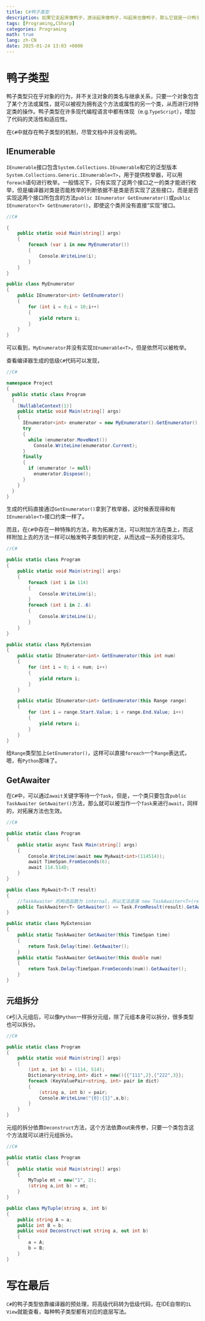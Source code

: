 ```yaml
---
title: C#鸭子类型
description: 如果它走起来像鸭子，游泳起来像鸭子，叫起来也像鸭子，那么它就是一只鸭子。
tags: [Programing,CSharp]
categories: Programing
math: true
lang: zh-CN
date: 2025-01-24 13:03 +0800
--- 
```


# 鸭子类型

鸭子类型只在乎对象的行为，并不关注对象的类名与继承关系，只要一个对象包含了某个方法或属性，就可以被视为拥有这个方法或属性的另一个类，从而进行对特定类的操作。鸭子类型在许多现代编程语言中都有体现（e.g.`TypeScript`），增加了代码的灵活性和适应性。

在`C#`中就存在鸭子类型的机制，尽管文档中并没有说明。

## IEnumerable

`IEnumerable`接口包含`System.Collections.IEnumerable`和它的泛型版本`System.Collections.Generic.IEnumerable<T>`，用于提供枚举器，可以用`foreach`语句进行枚举。一般情况下，只有实现了这两个接口之一的类才能进行枚举，但是编译器对类是否能枚举的判断依据不是类是否实现了这些接口，而是是否实现这两个接口所包含的方法`public IEnumerator GetEnumerator()`或`public IEnumerator<T> GetEnumerator()`，即使这个类并没有直接“实现”接口。

```csharp
//C#

{
    public static void Main(string[] args)
    {
        foreach (var i in new MyEnumerator())
        {
            Console.WriteLine(i);
        }
    }
}

public class MyEnumerator
{
    public IEnumerator<int> GetEnumerator()
    {
        for (int i = 0;i < 10;i++)
        {
            yield return i;
        }
    }
}
```

可以看到，`MyEnumerator`并没有实现`IEnumerable<T>`，但是依然可以被枚举。

查看编译器生成的低级`C#`代码可以发现，

```csharp
//C#

namespace Project
{
  public static class Program
  {
    [NullableContext(1)]
    public static void Main(string[] args)
    {
      IEnumerator<int> enumerator = new MyEnumerator().GetEnumerator();
      try
      {
        while (enumerator.MoveNext())
          Console.WriteLine(enumerator.Current);
      }
      finally
      {
        if (enumerator != null)
          enumerator.Dispose();
      }
    }
  }
}
```

生成的代码直接通过`GetEnumerator()`拿到了枚举器，这时候表现得和有`IEnumerable<T>`接口约束一样了。

而且，在`C#`中存在一种特殊的方法，称为拓展方法，可以附加方法在类上，而这样附加上去的方法一样可以触发鸭子类型的判定，从而达成一系列奇技淫巧。

```csharp
//C#

public static class Program
{
    public static void Main(string[] args)
    {
        foreach (int i in 114)
        {
            Console.WriteLine(i);
        }
        foreach (int i in 2..6)
        {
            Console.WriteLine(i);
        }
    }
}

public static class MyExtension
{
    public static IEnumerator<int> GetEnumerator(this int num)
    {
        for (int i = 0; i < num; i++)
        {
            yield return i;
        }
    }

    public static IEnumerator<int> GetEnumerator(this Range range)
    {
        for (int i = range.Start.Value; i < range.End.Value; i++)
        {
            yield return i;
        }
    }
}
```

给`Range`类型加上`GetEnumerator()`，这样可以直接`foreach`一个`Range`表达式，嗯，有`Python`那味了。

## GetAwaiter

在`C#`中，可以通过`await`关键字等待一个`Task`，但是，一个类只要包含`public TaskAwaiter GetAwaiter()`方法，那么就可以被当作一个`Task`来进行`await`，同样的，对拓展方法也生效。

```csharp
//C#

public static class Program
{
    public static async Task Main(string[] args)
    {
        Console.WriteLine(await new MyAwait<int>(114514));
        await TimeSpan.FromSeconds(6);
        await 114.514D;
    }
}

public class MyAwait<T>(T result)
{
    //TaskAwaiter 的构造函数为 internal，所以无法直接 new TaskAwaiter<T>(result)，但是羊毛出在羊身上，可以直接从一个Task上获取TaskAwaiter来用
    public TaskAwaiter<T> GetAwaiter() => Task.FromResult(result).GetAwaiter();
}

public static class MyExtension
{
    public static TaskAwaiter GetAwaiter(this TimeSpan time)
    {
        return Task.Delay(time).GetAwaiter();
    }
    public static TaskAwaiter GetAwaiter(this double num)
    {
        return Task.Delay(TimeSpan.FromSeconds(num)).GetAwaiter();
    }
}
```

## 元组拆分

`C#`引入元组后，可以像`Python`一样拆分元组，除了元组本身可以拆分，很多类型也可以拆分。

```csharp
//C#

public static class Program
{
    public static void Main(string[] args)
    {
        (int a, int b) = (114, 514);
        Dictionary<string,int> dict = new(){{"111",2},{"222",3}};
        foreach (KeyValuePair<string, int> pair in dict)
        {
            (string a, int b) = pair;
            Console.WriteLine("{0}:{1}",a,b);
        }
    }
}
```

元组的拆分依靠`Deconstruct`方法，这个方法依靠out来传参，只要一个类包含这个方法就可以进行元组拆分。

```csharp
//C#

public static class Program
{
    public static void Main(string[] args)
    {
        MyTuple mt = new("1", 2);
        (string a,int b) = mt;
    }
}

public class MyTuple(string a, int b)
{
    public string A = a;
    public int B = b;
    public void Deconstruct(out string a, out int b)
    {
        a = A;
        b = B;
    }
}
```

# 写在最后

`C#`的鸭子类型依靠编译器的预处理，将高级代码转为低级代码，在IDE自带的`IL View`就能查看，每种鸭子类型都有对应的底层写法。